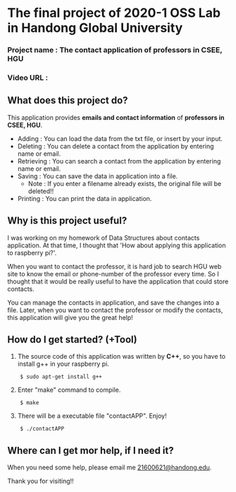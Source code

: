 The final project of 2020-1 OSS Lab in Handong Global University
=============================================
### Project name : The contact application of professors in CSEE, HGU
### Video URL : 


## What does this project do?
This application provides **emails and contact information** of **professors in CSEE, HGU**.
* Adding : You can load the data from the txt file, or insert by your input.
* Deleting : You can delete a contact from the application by entering name or email.
* Retrieving : You can search a contact from the application by entering name or email.
* Saving : You can save the data in application into a file.
	* Note : If you enter a filename already exists, the original file will be deleted!!
* Printing : You can print the data in application.

## Why is this project useful?
I was working on my homework of Data Structures about contacts application.
At that time, I thought that 'How about applying this application to raspberry pi?'.

When you want to contact the professor, it is hard job to search HGU web site to know the email or phone-number of the professor every time.
So I thought that it would be really useful to have the application that could store contacts.

You can manage the contacts in application, and save the changes into a file.
Later, when you want to contact the professor or modify the contacts, this application will give you the great help!

## How do I get started? (+Tool)
1. The source code of this application was written by **C++**, so you have to install g++ in your raspberry pi.
```
	$ sudo apt-get install g++
```
2. Enter "make" command to compile.
```
	$ make
```
3. There will be a executable file "contactAPP".
Enjoy!
```
	$ ./contactAPP

```
## Where can I get mor help, if I need it?
When you need some help, please email me 21600621@handong.edu.

Thank you for visiting!!
